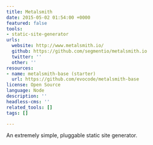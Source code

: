 ```yaml
---
title: Metalsmith
date: 2015-05-02 01:54:00 +0000
featured: false
tools:
- static-site-generator
urls:
  website: http://www.metalsmith.io/
  github: https://github.com/segmentio/metalsmith.io
  twitter: ''
  other: ''
resources:
- name: metalsmith-base (starter)
  url: https://github.com/evocode/metalsmith-base
license: Open Source
language: Node
description: ''
headless-cms: ''
related_tools: []
tags: []

---
```

An extremely simple, pluggable static site generator.
